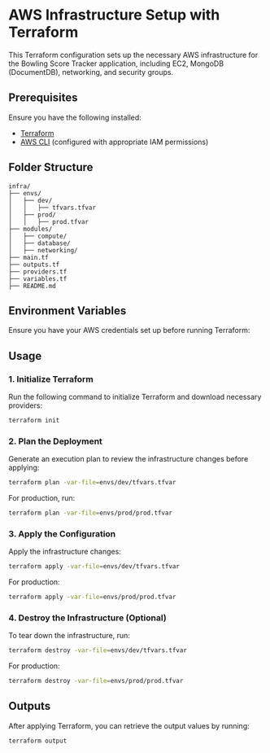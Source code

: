 # AWS Infrastructure Setup with Terraform

This Terraform configuration sets up the necessary AWS infrastructure for the Bowling Score Tracker application, including EC2, MongoDB (DocumentDB), networking, and security groups.

## Prerequisites

Ensure you have the following installed:

- [Terraform](https://www.terraform.io/downloads)
- [AWS CLI](https://aws.amazon.com/cli/) (configured with appropriate IAM permissions)

## Folder Structure

```
infra/
├── envs/
│   ├── dev/
│   │   ├── tfvars.tfvar
│   ├── prod/
│   │   ├── prod.tfvar
├── modules/
│   ├── compute/
│   ├── database/
│   ├── networking/
├── main.tf
├── outputs.tf
├── providers.tf
├── variables.tf
├── README.md
```

## Environment Variables

Ensure you have your AWS credentials set up before running Terraform:

## Usage

### 1. Initialize Terraform

Run the following command to initialize Terraform and download necessary providers:

```sh
terraform init
```

### 2. Plan the Deployment

Generate an execution plan to review the infrastructure changes before applying:

```sh
terraform plan -var-file=envs/dev/tfvars.tfvar
```

For production, run:

```sh
terraform plan -var-file=envs/prod/prod.tfvar
```

### 3. Apply the Configuration

Apply the infrastructure changes:

```sh
terraform apply -var-file=envs/dev/tfvars.tfvar
```

For production:

```sh
terraform apply -var-file=envs/prod/prod.tfvar
```

### 4. Destroy the Infrastructure (Optional)

To tear down the infrastructure, run:

```sh
terraform destroy -var-file=envs/dev/tfvars.tfvar
```

For production:

```sh
terraform destroy -var-file=envs/prod/prod.tfvar
```

## Outputs

After applying Terraform, you can retrieve the output values by running:

```sh
terraform output
```
